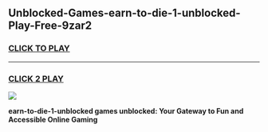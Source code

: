 
## Unblocked-Games-earn-to-die-1-unblocked-Play-Free-9zar2
<h3>
<a href="https://premium76.site?title=earn-to-die-1-unblocked&ref=23A">CLICK TO PLAY</a></h3>
<hr>

<h3>
<a href="https://premium76.site?title=earn-to-die-1-unblocked&ref=23A">CLICK 2 PLAY</a>
  
</h3>

<a href="https://premium76.site?title=earn-to-die-1-unblocked&ref=23A"><img src="https://clearcache.store/games.png"></a>


**earn-to-die-1-unblocked games unblocked: Your Gateway to Fun and Accessible Online Gaming**
